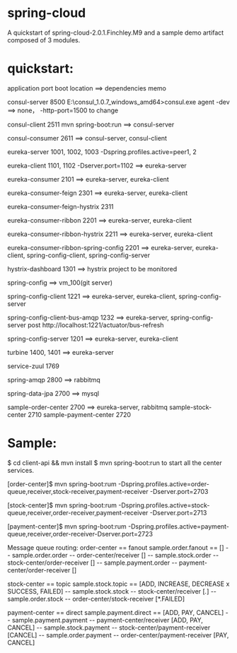 # spring-cloud
A quickstart of spring-cloud-2.0.1.Finchley.M9 and a sample demo artifact composed of 3 modules.

# quickstart:

application	port	boot location  ==> dependencies	memo

consul-server	8500	E:\consul_1.0.7_windows_amd64>consul.exe agent -dev  ==> 	none，  -http-port=1500 to change	

consul-client	2511	mvn spring-boot:run	 ==> consul-server	

consul-consumer	2611		 ==> consul-server, consul-client	

eureka-server	1001, 1002, 1003	 -Dspring.profiles.active=peer1, 2		

eureka-client	1101, 1102	 -Dserver.port=1102	 ==> eureka-server	

eureka-consumer	2101		 ==> eureka-server, eureka-client	

eureka-consumer-feign	2301		 ==> eureka-server, eureka-client	

eureka-consumer-feign-hystrix	2311			

eureka-consumer-ribbon	2201		 ==> eureka-server, eureka-client	

eureka-consumer-ribbon-hystrix	2211		 ==> eureka-server, eureka-client	

eureka-consumer-ribbon-spring-config	2201		 ==> eureka-server, eureka-client, spring-config-client, spring-config-server	

hystrix-dashboard	1301		 ==> hystrix project to be monitored	

spring-config			 ==> vm_100(git server)	

spring-config-client	1221		 ==> eureka-server, eureka-client, spring-config-server	

spring-config-client-bus-amqp	1232		 ==> eureka-server, spring-config-server	post http://localhost:1221/actuator/bus-refresh

spring-config-server	1201		 ==> eureka-server, eureka-client	

turbine	1400, 1401		 ==> eureka-server	

service-zuul	1769			

spring-amqp	2800			 ==> rabbitmq

spring-data-jpa	2700			 ==>  mysql

sample-order-center	2700		 ==> eureka-server, rabbitmq
sample-stock-center	2710
sample-payment-center	2720


# Sample:

$ cd client-api && mvn install
$ mvn spring-boot:run to start all the center services.

[order-center]$ mvn spring-boot:rum -Dspring.profiles.active=order-queue,receiver,stock-receiver,payment-receiver -Dserver.port=2703

[stock-center]$ mvn spring-boot:rum -Dspring.profiles.active=stock-queue,receiver,order-receiver,payment-receiver -Dserver.port=2713

[payment-center]$ mvn spring-boot:rum -Dspring.profiles.active=payment-queue,receiver,order-receiver-Dserver.port=2723

Message queue routing:
order-center == fanout sample.order.fanout == []
  -- sample.order.order -- order-center/receiver []
  -- sample.stock.order -- stock-center/order-receiver []
  -- sample.payment.order -- payment-center/order-receiver []

stock-center == topic sample.stock.topic == [ADD, INCREASE, DECREASE x SUCCESS, FAILED]
  -- sample.stock.stock -- stock-center/receiver [*.*]
  -- sample.order.stock -- order-center/stock-receiver [*.FAILED]

payment-center == direct sample.payment.direct == [ADD, PAY, CANCEL]
  -- sample.payment.payment -- payment-center/receiver [ADD, PAY, CANCEL]
  -- sample.stock.payment -- stock-center/payment-receiver [CANCEL]
  -- sample.order.payment -- order-center/payment-receiver [PAY, CANCEL]
